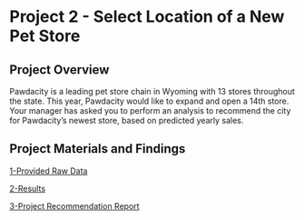 # Project 2 - Select Location of a New Pet Store

## Project Overview

Pawdacity is a leading pet store chain in Wyoming with 13 stores throughout the state. This year, Pawdacity would like to expand and open a 14th store. Your manager has asked you to perform an analysis to recommend the city for Pawdacity’s newest store, based on predicted yearly sales.

## Project Materials and Findings

[1-Provided Raw Data](https://github.com/canerakin111/Udacity_Predictive_Analysis/tree/master/Project2/project/data)

[2-Results](https://github.com/canerakin111/Udacity_Predictive_Analysis/tree/master/Project2/project/results)

[3-Project Recommendation Report](https://github.com/canerakin111/Udacity_Predictive_Analysis/blob/master/Project2/project/p2.1_submission_ca.pdf)

